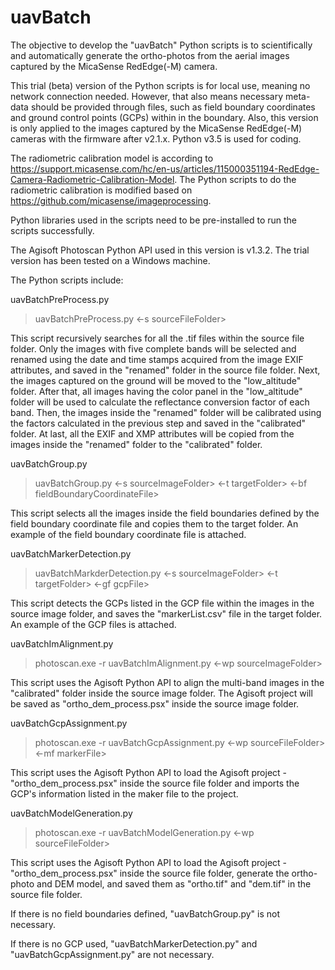 # uavBatch
The objective to develop the "uavBatch" Python scripts is to scientifically and automatically generate the ortho-photos from the aerial images captured by the MicaSense RedEdge(-M) camera.

This trial (beta) version of the Python scripts is for local use, meaning no network connection needed. However, that also means necessary meta-data should be provided through files, such as field boundary coordinates and ground control points (GCPs) within in the boundary. Also, this version is only applied to the images captured by the MicaSense RedEdge(-M) cameras with the firmware after v2.1.x. Python v3.5 is used for coding.

The radiometric calibration model is according to https://support.micasense.com/hc/en-us/articles/115000351194-RedEdge-Camera-Radiometric-Calibration-Model. The Python scripts to do the radiometric calibration is modified based on https://github.com/micasense/imageprocessing.

Python libraries used in the scripts need to be pre-installed to run the scripts successfully. 

The Agisoft Photoscan Python API used in this version is v1.3.2. The trial version has been tested on a Windows machine.

The Python scripts include:

uavBatchPreProcess.py
> uavBatchPreProcess.py <-s sourceFileFolder>

This script recursively searches for all the .tif files within the source file folder. Only the images with five complete bands will be selected and renamed using the date and time stamps acquired from the image EXIF attributes, and saved in the "renamed" folder in the source file folder. Next, the images captured on the ground will be moved to the "low_altitude" folder. After that, all images having the color panel in the "low_altitude" folder will be used to calculate the reflectance conversion factor of each band. Then, the images inside the "renamed" folder will be calibrated using the factors calculated in the previous step and saved in the "calibrated" folder. At last, all the EXIF and XMP attributes will be copied from the images inside the "renamed" folder to the "calibrated" folder.

uavBatchGroup.py
> uavBatchGroup.py <-s sourceImageFolder> <-t targetFolder> <-bf fieldBoundaryCoordinateFile>

This script selects all the images inside the field boundaries defined by the field boundary coordinate file and copies them to the target folder. An example of the field boundary coordinate file is attached.

uavBatchMarkerDetection.py
> uavBatchMarkderDetection.py <-s sourceImageFolder> <-t targetFolder> <-gf gcpFile>

This script detects the GCPs listed in the GCP file within the images in the source image folder, and saves the "markerList.csv" file in the target folder. An example of the GCP files is attached.

uavBatchImAlignment.py
> photoscan.exe -r uavBatchImAlignment.py <-wp sourceImageFolder>

This script uses the Agisoft Python API to align the multi-band images in the "calibrated" folder inside the source image folder. The Agisoft project will be saved as "ortho_dem_process.psx" inside the source image folder.

uavBatchGcpAssignment.py
> photoscan.exe -r uavBatchGcpAssignment.py <-wp sourceFileFolder> <-mf markerFile>

This script uses the Agisoft Python API to load the Agisoft project - "ortho_dem_process.psx" inside the source file folder and imports the GCP's information listed in the maker file to the project.

uavBatchModelGeneration.py
> photoscan.exe -r uavBatchModelGeneration.py <-wp sourceFileFolder>

This script uses the Agisoft Python API to load the Agisoft project - "ortho_dem_process.psx" inside the source file folder, generate the ortho-photo and DEM model, and saved them as "ortho.tif" and "dem.tif" in the source file folder.

If there is no field boundaries defined, "uavBatchGroup.py" is not necessary.

If there is no GCP used, "uavBatchMarkerDetection.py" and "uavBatchGcpAssignment.py" are not necessary.
